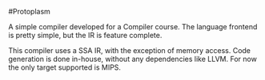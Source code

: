 #Protoplasm

A simple compiler developed for a Compiler course. The language frontend is
pretty simple, but the IR is feature complete.

This compiler uses a SSA IR, with the exception of memory access. Code generation is done in-house, without any dependencies like LLVM. For now the only target supported is MIPS.
